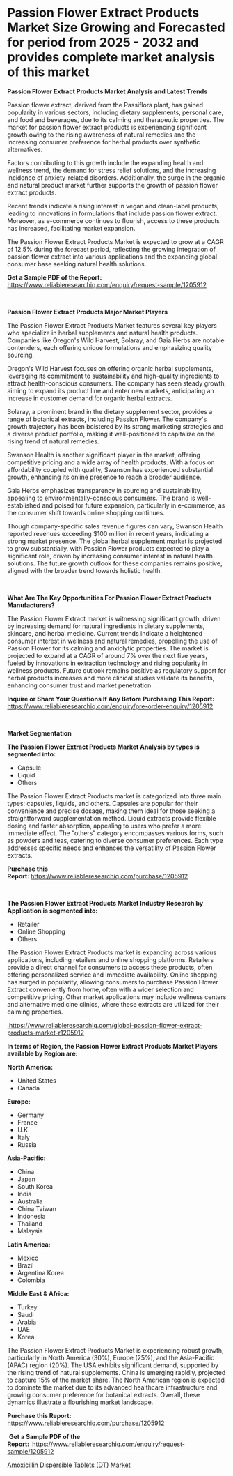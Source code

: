 <p><h1>Passion Flower Extract Products Market Size Growing and Forecasted for period from 2025 - 2032 and provides complete market analysis of this market</h1></p><p><strong>Passion Flower Extract Products Market Analysis and Latest Trends</strong></p>
<p><p>Passion flower extract, derived from the Passiflora plant, has gained popularity in various sectors, including dietary supplements, personal care, and food and beverages, due to its calming and therapeutic properties. The market for passion flower extract products is experiencing significant growth owing to the rising awareness of natural remedies and the increasing consumer preference for herbal products over synthetic alternatives.</p><p>Factors contributing to this growth include the expanding health and wellness trend, the demand for stress relief solutions, and the increasing incidence of anxiety-related disorders. Additionally, the surge in the organic and natural product market further supports the growth of passion flower extract products. </p><p>Recent trends indicate a rising interest in vegan and clean-label products, leading to innovations in formulations that include passion flower extract. Moreover, as e-commerce continues to flourish, access to these products has increased, facilitating market expansion. </p><p>The Passion Flower Extract Products Market is expected to grow at a CAGR of 12.5% during the forecast period, reflecting the growing integration of passion flower extract into various applications and the expanding global consumer base seeking natural health solutions.</p></p>
<p><strong>Get a Sample PDF of the Report:&nbsp;</strong> <a href="https://www.reliableresearchiq.com/enquiry/request-sample/1205912?utm_campaign=3361&utm_medium=2&utm_source=Github&utm_content=ia&utm_term=09032025&utm_id=passion-flower-extract-products">https://www.reliableresearchiq.com/enquiry/request-sample/1205912</a></p>
<p>&nbsp;</p>
<p><strong>Passion Flower Extract Products Major Market Players</strong></p>
<p><p>The Passion Flower Extract Products Market features several key players who specialize in herbal supplements and natural health products. Companies like Oregon's Wild Harvest, Solaray, and Gaia Herbs are notable contenders, each offering unique formulations and emphasizing quality sourcing.</p><p>Oregon's Wild Harvest focuses on offering organic herbal supplements, leveraging its commitment to sustainability and high-quality ingredients to attract health-conscious consumers. The company has seen steady growth, aiming to expand its product line and enter new markets, anticipating an increase in customer demand for organic herbal extracts.</p><p>Solaray, a prominent brand in the dietary supplement sector, provides a range of botanical extracts, including Passion Flower. The company's growth trajectory has been bolstered by its strong marketing strategies and a diverse product portfolio, making it well-positioned to capitalize on the rising trend of natural remedies.</p><p>Swanson Health is another significant player in the market, offering competitive pricing and a wide array of health products. With a focus on affordability coupled with quality, Swanson has experienced substantial growth, enhancing its online presence to reach a broader audience.</p><p>Gaia Herbs emphasizes transparency in sourcing and sustainability, appealing to environmentally-conscious consumers. The brand is well-established and poised for future expansion, particularly in e-commerce, as the consumer shift towards online shopping continues.</p><p>Though company-specific sales revenue figures can vary, Swanson Health reported revenues exceeding $100 million in recent years, indicating a strong market presence. The global herbal supplement market is projected to grow substantially, with Passion Flower products expected to play a significant role, driven by increasing consumer interest in natural health solutions. The future growth outlook for these companies remains positive, aligned with the broader trend towards holistic health.</p></p>
<p>&nbsp;</p>
<p><strong>What Are The Key Opportunities For Passion Flower Extract Products Manufacturers?</strong></p>
<p><p>The Passion Flower Extract market is witnessing significant growth, driven by increasing demand for natural ingredients in dietary supplements, skincare, and herbal medicine. Current trends indicate a heightened consumer interest in wellness and natural remedies, propelling the use of Passion Flower for its calming and anxiolytic properties. The market is projected to expand at a CAGR of around 7% over the next five years, fueled by innovations in extraction technology and rising popularity in wellness products. Future outlook remains positive as regulatory support for herbal products increases and more clinical studies validate its benefits, enhancing consumer trust and market penetration.</p></p>
<p><strong>Inquire or Share Your Questions If Any Before Purchasing This Report:</strong> <a href="https://www.reliableresearchiq.com/enquiry/pre-order-enquiry/1205912?utm_campaign=3361&utm_medium=2&utm_source=Github&utm_content=ia&utm_term=09032025&utm_id=passion-flower-extract-products">https://www.reliableresearchiq.com/enquiry/pre-order-enquiry/1205912</a></p>
<p>&nbsp;</p>
<p><strong>Market Segmentation</strong></p>
<p><strong>The Passion Flower Extract Products Market Analysis by types is segmented into:</strong></p>
<p><ul><li>Capsule</li><li>Liquid</li><li>Others</li></ul></p>
<p><p>The Passion Flower Extract Products market is categorized into three main types: capsules, liquids, and others. Capsules are popular for their convenience and precise dosage, making them ideal for those seeking a straightforward supplementation method. Liquid extracts provide flexible dosing and faster absorption, appealing to users who prefer a more immediate effect. The "others" category encompasses various forms, such as powders and teas, catering to diverse consumer preferences. Each type addresses specific needs and enhances the versatility of Passion Flower extracts.</p></p>
<p><strong>Purchase this Report:&nbsp;</strong><a href="https://www.reliableresearchiq.com/purchase/1205912?utm_campaign=3361&utm_medium=2&utm_source=Github&utm_content=ia&utm_term=09032025&utm_id=passion-flower-extract-products">https://www.reliableresearchiq.com/purchase/1205912</a></p>
<p>&nbsp;</p>
<p><strong>The Passion Flower Extract Products Market Industry Research by Application is segmented into:</strong></p>
<p><ul><li>Retailer</li><li>Online Shopping</li><li>Others</li></ul></p>
<p><p>The Passion Flower Extract Products market is expanding across various applications, including retailers and online shopping platforms. Retailers provide a direct channel for consumers to access these products, often offering personalized service and immediate availability. Online shopping has surged in popularity, allowing consumers to purchase Passion Flower Extract conveniently from home, often with a wider selection and competitive pricing. Other market applications may include wellness centers and alternative medicine clinics, where these extracts are utilized for their calming properties.</p></p>
<p><a href="https://www.reliableresearchiq.com/global-passion-flower-extract-products-market-r1205912?utm_campaign=3361&utm_medium=2&utm_source=Github&utm_content=ia&utm_term=09032025&utm_id=passion-flower-extract-products">&nbsp;https://www.reliableresearchiq.com/global-passion-flower-extract-products-market-r1205912</a></p>
<p><strong>In terms of Region, the Passion Flower Extract Products Market Players available by Region are:</strong></p>
<p>
    <p> <strong> North America: </strong>
        <ul>
            <li>United States</li>
            <li>Canada</li>
        </ul>
        </p> 
    <p> <strong> Europe: </strong>
        <ul>
            <li>Germany</li>
            <li>France</li>
            <li>U.K.</li>
            <li>Italy</li>
            <li>Russia</li>
        </ul>
        </p> 
    <p> <strong> Asia-Pacific: </strong>
        <ul>
            <li>China</li>
            <li>Japan</li>
            <li>South Korea</li>
            <li>India</li>
            <li>Australia</li>
            <li>China Taiwan</li>
            <li>Indonesia</li>
            <li>Thailand</li>
            <li>Malaysia</li>
        </ul>
        </p> 
    <p> <strong> Latin America: </strong>
        <ul>
            <li>Mexico</li>
            <li>Brazil</li>
            <li>Argentina Korea</li>
            <li>Colombia</li>
        </ul>
        </p> 
    <p> <strong> Middle East & Africa: </strong>
        <ul>
            <li>Turkey</li>
            <li>Saudi</li>
            <li>Arabia</li>
            <li>UAE</li>
            <li>Korea</li>
        </ul>
    </p>
    </p>
<p><p>The Passion Flower Extract Products Market is experiencing robust growth, particularly in North America (30%), Europe (25%), and the Asia-Pacific (APAC) region (20%). The USA exhibits significant demand, supported by the rising trend of natural supplements. China is emerging rapidly, projected to capture 15% of the market share. The North American region is expected to dominate the market due to its advanced healthcare infrastructure and growing consumer preference for botanical extracts. Overall, these dynamics illustrate a flourishing market landscape.</p></p>
<p><strong>Purchase this Report: </strong><a href="https://www.reliableresearchiq.com/purchase/1205912?utm_campaign=3361&utm_medium=2&utm_source=Github&utm_content=ia&utm_term=09032025&utm_id=passion-flower-extract-products">https://www.reliableresearchiq.com/purchase/1205912</a></p>
<p>&nbsp;<strong>Get a Sample PDF of the Report:&nbsp;&nbsp;</strong><a href="https://www.reliableresearchiq.com/enquiry/request-sample/1205912?utm_campaign=3361&utm_medium=2&utm_source=Github&utm_content=ia&utm_term=09032025&utm_id=passion-flower-extract-products">https://www.reliableresearchiq.com/enquiry/request-sample/1205912</a></p>
<p><strong></strong></p>
<p><p><a href="https://github.com/kukolkasimo5/Market-Research-Report-List-1/blob/main/amoxicillin-dispersible-tablets-dt-market.md?utm_campaign=3361&utm_medium=2&utm_source=Github&utm_content=ia&utm_term=09032025&utm_id=passion-flower-extract-products">Amoxicillin Dispersible Tablets (DT) Market</a></p></p>